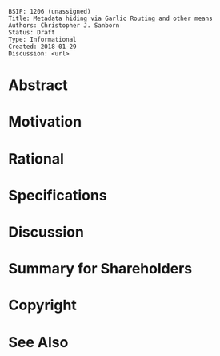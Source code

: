     BSIP: 1206 (unassigned)
    Title: Metadata hiding via Garlic Routing and other means
    Authors: Christopher J. Sanborn
    Status: Draft
    Type: Informational
    Created: 2018-01-29
    Discussion: <url>


# Abstract
# Motivation
# Rational
# Specifications
# Discussion
# Summary for Shareholders
# Copyright
# See Also
